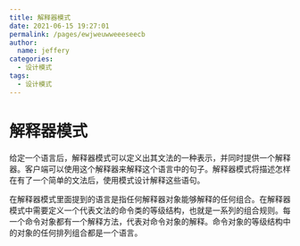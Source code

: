 ```yaml
---
title: 解释器模式
date: 2021-06-15 19:27:01
permalink: /pages/ewjweuwweeeseecb
author: 
  name: jeffery
categories: 
  - 设计模式
tags: 
  - 设计模式
---
```


# 解释器模式

给定一个语言后，解释器模式可以定义出其文法的一种表示，并同时提供一个解释器。客户端可以使用这个解释器来解释这个语言中的句子。解释器模式将描述怎样在有了一个简单的文法后，使用模式设计解释这些语句。

在解释器模式里面提到的语言是指任何解释器对象能够解释的任何组合。在解释器模式中需要定义一个代表文法的命令类的等级结构，也就是一系列的组合规则。每一个命令对象都有一个解释方法，代表对命令对象的解释。命令对象的等级结构中的对象的任何排列组合都是一个语言。